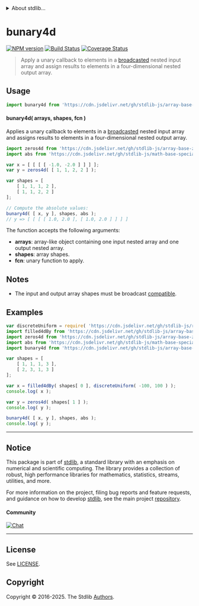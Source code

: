 <!--

@license Apache-2.0

Copyright (c) 2023 The Stdlib Authors.

Licensed under the Apache License, Version 2.0 (the "License");
you may not use this file except in compliance with the License.
You may obtain a copy of the License at

   http://www.apache.org/licenses/LICENSE-2.0

Unless required by applicable law or agreed to in writing, software
distributed under the License is distributed on an "AS IS" BASIS,
WITHOUT WARRANTIES OR CONDITIONS OF ANY KIND, either express or implied.
See the License for the specific language governing permissions and
limitations under the License.

-->


<details>
  <summary>
    About stdlib...
  </summary>
  <p>We believe in a future in which the web is a preferred environment for numerical computation. To help realize this future, we've built stdlib. stdlib is a standard library, with an emphasis on numerical and scientific computation, written in JavaScript (and C) for execution in browsers and in Node.js.</p>
  <p>The library is fully decomposable, being architected in such a way that you can swap out and mix and match APIs and functionality to cater to your exact preferences and use cases.</p>
  <p>When you use stdlib, you can be absolutely certain that you are using the most thorough, rigorous, well-written, studied, documented, tested, measured, and high-quality code out there.</p>
  <p>To join us in bringing numerical computing to the web, get started by checking us out on <a href="https://github.com/stdlib-js/stdlib">GitHub</a>, and please consider <a href="https://opencollective.com/stdlib">financially supporting stdlib</a>. We greatly appreciate your continued support!</p>
</details>

# bunary4d

[![NPM version][npm-image]][npm-url] [![Build Status][test-image]][test-url] [![Coverage Status][coverage-image]][coverage-url] <!-- [![dependencies][dependencies-image]][dependencies-url] -->

> Apply a unary callback to elements in a [broadcasted][@stdlib/array/base/broadcast-array] nested input array and assign results to elements in a four-dimensional nested output array.

<section class="intro">

</section>

<!-- /.intro -->



<section class="usage">

## Usage

```javascript
import bunary4d from 'https://cdn.jsdelivr.net/gh/stdlib-js/array-base-broadcasted-unary4d@deno/mod.js';
```

#### bunary4d( arrays, shapes, fcn )

Applies a unary callback to elements in a [broadcasted][@stdlib/array/base/broadcast-array] nested input array and assigns results to elements in a four-dimensional nested output array.

```javascript
import zeros4d from 'https://cdn.jsdelivr.net/gh/stdlib-js/array-base-zeros4d@deno/mod.js';
import abs from 'https://cdn.jsdelivr.net/gh/stdlib-js/math-base-special-abs@deno/mod.js';

var x = [ [ [ [ -1.0, -2.0 ] ] ] ];
var y = zeros4d( [ 1, 1, 2, 2 ] );

var shapes = [
    [ 1, 1, 1, 2 ],
    [ 1, 1, 2, 2 ]
];

// Compute the absolute values:
bunary4d( [ x, y ], shapes, abs );
// y => [ [ [ [ 1.0, 2.0 ], [ 1.0, 2.0 ] ] ] ]
```

The function accepts the following arguments:

-   **arrays**: array-like object containing one input nested array and one output nested array.
-   **shapes**: array shapes.
-   **fcn**: unary function to apply.

</section>

<!-- /.usage -->

<section class="notes">

## Notes

-   The input and output array shapes must be broadcast [compatible][@stdlib/ndarray/base/broadcast-shapes].

</section>

<!-- /.notes -->

<section class="examples">

## Examples

<!-- eslint no-undef: "error" -->

```javascript
var discreteUniform = require( 'https://cdn.jsdelivr.net/gh/stdlib-js/random-base-discrete-uniform' ).factory;
import filled4dBy from 'https://cdn.jsdelivr.net/gh/stdlib-js/array-base-filled4d-by@deno/mod.js';
import zeros4d from 'https://cdn.jsdelivr.net/gh/stdlib-js/array-base-zeros4d@deno/mod.js';
import abs from 'https://cdn.jsdelivr.net/gh/stdlib-js/math-base-special-abs@deno/mod.js';
import bunary4d from 'https://cdn.jsdelivr.net/gh/stdlib-js/array-base-broadcasted-unary4d@deno/mod.js';

var shapes = [
    [ 1, 1, 1, 3 ],
    [ 2, 3, 1, 3 ]
];

var x = filled4dBy( shapes[ 0 ], discreteUniform( -100, 100 ) );
console.log( x );

var y = zeros4d( shapes[ 1 ] );
console.log( y );

bunary4d( [ x, y ], shapes, abs );
console.log( y );
```

</section>

<!-- /.examples -->

<!-- Section for related `stdlib` packages. Do not manually edit this section, as it is automatically populated. -->

<section class="related">

</section>

<!-- /.related -->

<!-- Section for all links. Make sure to keep an empty line after the `section` element and another before the `/section` close. -->


<section class="main-repo" >

* * *

## Notice

This package is part of [stdlib][stdlib], a standard library with an emphasis on numerical and scientific computing. The library provides a collection of robust, high performance libraries for mathematics, statistics, streams, utilities, and more.

For more information on the project, filing bug reports and feature requests, and guidance on how to develop [stdlib][stdlib], see the main project [repository][stdlib].

#### Community

[![Chat][chat-image]][chat-url]

---

## License

See [LICENSE][stdlib-license].


## Copyright

Copyright &copy; 2016-2025. The Stdlib [Authors][stdlib-authors].

</section>

<!-- /.stdlib -->

<!-- Section for all links. Make sure to keep an empty line after the `section` element and another before the `/section` close. -->

<section class="links">

[npm-image]: http://img.shields.io/npm/v/@stdlib/array-base-broadcasted-unary4d.svg
[npm-url]: https://npmjs.org/package/@stdlib/array-base-broadcasted-unary4d

[test-image]: https://github.com/stdlib-js/array-base-broadcasted-unary4d/actions/workflows/test.yml/badge.svg?branch=main
[test-url]: https://github.com/stdlib-js/array-base-broadcasted-unary4d/actions/workflows/test.yml?query=branch:main

[coverage-image]: https://img.shields.io/codecov/c/github/stdlib-js/array-base-broadcasted-unary4d/main.svg
[coverage-url]: https://codecov.io/github/stdlib-js/array-base-broadcasted-unary4d?branch=main

<!--

[dependencies-image]: https://img.shields.io/david/stdlib-js/array-base-broadcasted-unary4d.svg
[dependencies-url]: https://david-dm.org/stdlib-js/array-base-broadcasted-unary4d/main

-->

[chat-image]: https://img.shields.io/gitter/room/stdlib-js/stdlib.svg
[chat-url]: https://app.gitter.im/#/room/#stdlib-js_stdlib:gitter.im

[stdlib]: https://github.com/stdlib-js/stdlib

[stdlib-authors]: https://github.com/stdlib-js/stdlib/graphs/contributors

[umd]: https://github.com/umdjs/umd
[es-module]: https://developer.mozilla.org/en-US/docs/Web/JavaScript/Guide/Modules

[deno-url]: https://github.com/stdlib-js/array-base-broadcasted-unary4d/tree/deno
[deno-readme]: https://github.com/stdlib-js/array-base-broadcasted-unary4d/blob/deno/README.md
[umd-url]: https://github.com/stdlib-js/array-base-broadcasted-unary4d/tree/umd
[umd-readme]: https://github.com/stdlib-js/array-base-broadcasted-unary4d/blob/umd/README.md
[esm-url]: https://github.com/stdlib-js/array-base-broadcasted-unary4d/tree/esm
[esm-readme]: https://github.com/stdlib-js/array-base-broadcasted-unary4d/blob/esm/README.md
[branches-url]: https://github.com/stdlib-js/array-base-broadcasted-unary4d/blob/main/branches.md

[stdlib-license]: https://raw.githubusercontent.com/stdlib-js/array-base-broadcasted-unary4d/main/LICENSE

[@stdlib/array/base/broadcast-array]: https://github.com/stdlib-js/array-base-broadcast-array/tree/deno

[@stdlib/ndarray/base/broadcast-shapes]: https://github.com/stdlib-js/ndarray-base-broadcast-shapes/tree/deno

</section>

<!-- /.links -->

